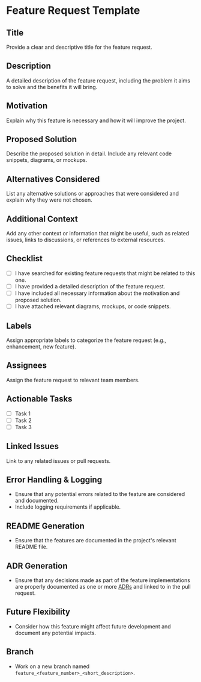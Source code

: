 # Feature Request Template

## **Title**
Provide a clear and descriptive title for the feature request.

## **Description**
A detailed description of the feature request, including the problem it aims to solve and the benefits it will bring.

## **Motivation**
Explain why this feature is necessary and how it will improve the project.

## **Proposed Solution**
Describe the proposed solution in detail. Include any relevant code snippets, diagrams, or mockups.

## **Alternatives Considered**
List any alternative solutions or approaches that were considered and explain why they were not chosen.

## **Additional Context**
Add any other context or information that might be useful, such as related issues, links to discussions, or references to external resources.

## **Checklist**
- [ ] I have searched for existing feature requests that might be related to this one.
- [ ] I have provided a detailed description of the feature request.
- [ ] I have included all necessary information about the motivation and proposed solution.
- [ ] I have attached relevant diagrams, mockups, or code snippets.

## **Labels**
Assign appropriate labels to categorize the feature request (e.g., enhancement, new feature).

## **Assignees**
Assign the feature request to relevant team members.

## **Actionable Tasks**
- [ ] Task 1
- [ ] Task 2
- [ ] Task 3

## **Linked Issues**
Link to any related issues or pull requests.

## **Error Handling & Logging**
- Ensure that any potential errors related to the feature are considered and documented.
- Include logging requirements if applicable.

## **README Generation**
- Ensure that the features are documented in the project's relevant README file.

## **ADR Generation**
- Ensure that any decisions made as part of the feature implementations are properly documented as one or more [ADRs](https://github.com/prio-data/views_pipeline/tree/github_issue_guide/documentation/ADRs) and linked to in the pull request.

## **Future Flexibility**
- Consider how this feature might affect future development and document any potential impacts.

## **Branch**
- Work on a new branch named `feature_<feature_number>_<short_description>`.
